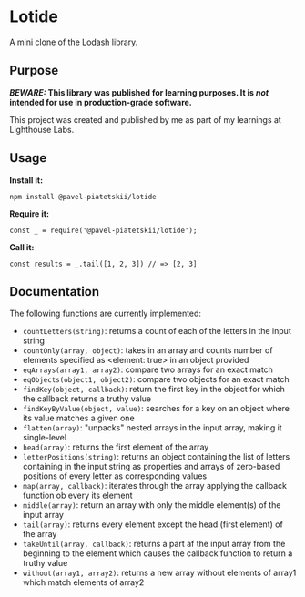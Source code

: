 # Lotide

A mini clone of the [Lodash](https://lodash.com) library.

## Purpose

**_BEWARE:_ This library was published for learning purposes. It is _not_ intended for use in production-grade software.**

This project was created and published by me as part of my learnings at Lighthouse Labs. 

## Usage

**Install it:**

`npm install @pavel-piatetskii/lotide`

**Require it:**

`const _ = require('@pavel-piatetskii/lotide');`

**Call it:**

`const results = _.tail([1, 2, 3]) // => [2, 3]`

## Documentation

The following functions are currently implemented:

* `countLetters(string)`: returns a count of each of the letters in the input string
* `countOnly(array, object)`: takes in an array and counts number of elements specified as <element: true> in an object provided
* `eqArrays(array1, array2)`: compare two arrays for an exact match
* `eqObjects(object1, object2)`: compare two objects for an exact match
* `findKey(object, callback)`: return the first key in the object for which the callback returns a truthy value
* `findKeyByValue(object, value)`: searches for a key on an object where its value matches a given one
* `flatten(array)`: "unpacks" nested arrays in the input array, making it single-level
* `head(array)`: returns the first element of the array
* `letterPositions(string)`: returns an object containing the list of letters containing in the input string as properties and arrays of zero-based positions of every letter as corresponding values
* `map(array, callback)`: iterates through the array applying the callback function ob every its element
* `middle(array)`: return an array with only the middle element(s) of the input array
* `tail(array)`: returns every element except the head (first element) of the array
* `takeUntil(array, callback)`: returns a part af the input array from the beginning to the element which causes the callback function to return a truthy value
* `without(array1, array2)`: returns a new array without elements of array1 which match elements of array2
